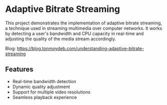 # Adaptive Bitrate Streaming

This project demonstrates the implementation of adaptive bitrate streaming, a technique used in streaming multimedia over computer networks. It works by detecting a user's bandwidth and CPU capacity in real-time and adjusting the quality of the media stream accordingly.

Blog: https://blog.tonmoydeb.com/understanding-adaptive-bitrate-streaming

## Features

- Real-time bandwidth detection
- Dynamic quality adjustment
- Support for multiple video resolutions
- Seamless playback experience
